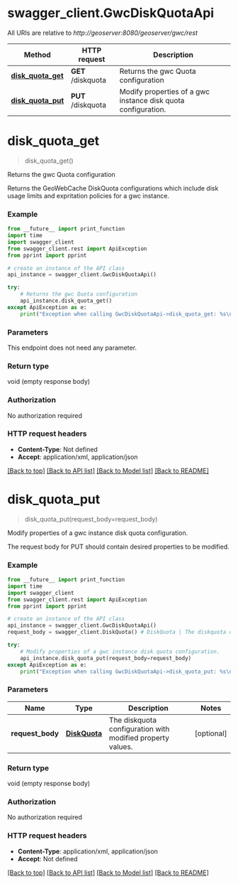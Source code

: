 # swagger_client.GwcDiskQuotaApi

All URIs are relative to *http://geoserver:8080/geoserver/gwc/rest*

Method | HTTP request | Description
------------- | ------------- | -------------
[**disk_quota_get**](GwcDiskQuotaApi.md#disk_quota_get) | **GET** /diskquota | Returns the gwc Quota configuration
[**disk_quota_put**](GwcDiskQuotaApi.md#disk_quota_put) | **PUT** /diskquota | Modify properties of a gwc instance disk quota configuration.


# **disk_quota_get**
> disk_quota_get()

Returns the gwc Quota configuration

Returns the GeoWebCache DiskQuota configurations which include disk usage limits and expritation policies for a gwc instance.

### Example
```python
from __future__ import print_function
import time
import swagger_client
from swagger_client.rest import ApiException
from pprint import pprint

# create an instance of the API class
api_instance = swagger_client.GwcDiskQuotaApi()

try:
    # Returns the gwc Quota configuration
    api_instance.disk_quota_get()
except ApiException as e:
    print("Exception when calling GwcDiskQuotaApi->disk_quota_get: %s\n" % e)
```

### Parameters
This endpoint does not need any parameter.

### Return type

void (empty response body)

### Authorization

No authorization required

### HTTP request headers

 - **Content-Type**: Not defined
 - **Accept**: application/xml, application/json

[[Back to top]](#) [[Back to API list]](../README.md#documentation-for-api-endpoints) [[Back to Model list]](../README.md#documentation-for-models) [[Back to README]](../README.md)

# **disk_quota_put**
> disk_quota_put(request_body=request_body)

Modify properties of a gwc instance disk quota configuration.

The request body for PUT should contain desired properties to be modified.

### Example
```python
from __future__ import print_function
import time
import swagger_client
from swagger_client.rest import ApiException
from pprint import pprint

# create an instance of the API class
api_instance = swagger_client.GwcDiskQuotaApi()
request_body = swagger_client.DiskQuota() # DiskQuota | The diskquota configuration with modified property values. (optional)

try:
    # Modify properties of a gwc instance disk quota configuration.
    api_instance.disk_quota_put(request_body=request_body)
except ApiException as e:
    print("Exception when calling GwcDiskQuotaApi->disk_quota_put: %s\n" % e)
```

### Parameters

Name | Type | Description  | Notes
------------- | ------------- | ------------- | -------------
 **request_body** | [**DiskQuota**](DiskQuota.md)| The diskquota configuration with modified property values. | [optional] 

### Return type

void (empty response body)

### Authorization

No authorization required

### HTTP request headers

 - **Content-Type**: application/xml, application/json
 - **Accept**: Not defined

[[Back to top]](#) [[Back to API list]](../README.md#documentation-for-api-endpoints) [[Back to Model list]](../README.md#documentation-for-models) [[Back to README]](../README.md)

